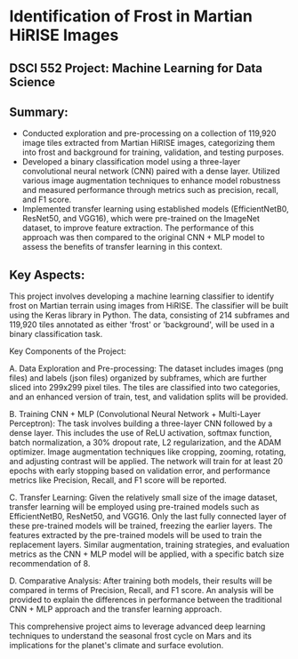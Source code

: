 # Identification of Frost in Martian HiRISE Images

## DSCI 552 Project: Machine Learning for Data Science

## Summary:
- Conducted exploration and pre-processing on a collection of 119,920 image tiles extracted from Martian HiRISE images, categorizing them into frost and background for training, validation, and testing purposes.
- Developed a binary classification model using a three-layer convolutional neural network (CNN) paired with a dense layer. Utilized various image augmentation techniques to enhance model robustness and measured performance through metrics such as precision, recall, and F1 score.
- Implemented transfer learning using established models (EfficientNetB0, ResNet50, and VGG16), which were pre-trained on the ImageNet dataset, to improve feature extraction. The performance of this approach was then compared to the original CNN + MLP model to assess the benefits of transfer learning in this context.

## Key Aspects:
This project involves developing a machine learning classifier to identify frost on Martian terrain using images from HiRISE. The classifier will be built using the Keras library in Python. The data, consisting of 214 subframes and 119,920 tiles annotated as either 'frost' or 'background', will be used in a binary classification task.

Key Components of the Project:

A. Data Exploration and Pre-processing:
The dataset includes images (png files) and labels (json files) organized by subframes, which are further sliced into 299x299 pixel tiles.
The tiles are classified into two categories, and an enhanced version of train, test, and validation splits will be provided.

B. Training CNN + MLP (Convolutional Neural Network + Multi-Layer Perceptron):
The task involves building a three-layer CNN followed by a dense layer. This includes the use of ReLU activation, softmax function, batch normalization, a 30% dropout rate, L2 regularization, and the ADAM optimizer.
Image augmentation techniques like cropping, zooming, rotating, and adjusting contrast will be applied.
The network will train for at least 20 epochs with early stopping based on validation error, and performance metrics like Precision, Recall, and F1 score will be reported.

C. Transfer Learning:
Given the relatively small size of the image dataset, transfer learning will be employed using pre-trained models such as EfficientNetB0, ResNet50, and VGG16.
Only the last fully connected layer of these pre-trained models will be trained, freezing the earlier layers. The features extracted by the pre-trained models will be used to train the replacement layers.
Similar augmentation, training strategies, and evaluation metrics as the CNN + MLP model will be applied, with a specific batch size recommendation of 8.

D. Comparative Analysis:
After training both models, their results will be compared in terms of Precision, Recall, and F1 score. An analysis will be provided to explain the differences in performance between the traditional CNN + MLP approach and the transfer learning approach.


This comprehensive project aims to leverage advanced deep learning techniques to understand the seasonal frost cycle on Mars and its implications for the planet's climate and surface evolution.







